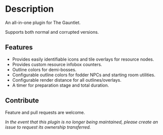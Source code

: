 # Description

An all-in-one plugin for The Gauntlet.

Supports both normal and corrupted versions.

## Features

* Provides easily identifiable icons and tile overlays for resource nodes.
* Provides custom resource infobox counters.
* Outline colors for demi-bosses.
* Configurable outline colors for fodder NPCs and starting room utilities.
* Configurable render distance for all outlines/overlays.
* A timer for preparation stage and total duration.

## Contribute

Feature and pull requests are welcome.

*In the event that this plugin is no longer being maintained, please create an issue to request its ownership transferred.*
